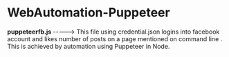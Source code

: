 # WebAutomation-Puppeteer

**puppeteerfb.js** -----> This file using credential.json logins into facebook account and likes number of posts on a page mentioned on command line . This is achieved by automation using Puppeteer in Node.
